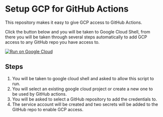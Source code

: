 # Setup GCP for GitHub Actions

This repository makes it easy to give GCP access to GitHub Actions. 

Click the button below and you will be taken to Google Cloud Shell, from there you will be taken through several steps automatically to add GCP access to any GitHub repo you have access to.

[![Run on Google
Cloud](https://deploy.cloud.run/button.svg)](https://deploy.cloud.run/?git_repo=https://github.com/GoogleCloudPlatform/cloud-run-hello.git)

## Steps

1) You will be taken to google cloud shell and asked to allow this script to run.
2) You will select an existing google cloud project or create a new one to be used by GitHub actions.
4) You will be asked to select a GitHub repository to add the credentials to.
5) The service account will be created and two secrets will be added to the GitHub repo to enable GCP access.
